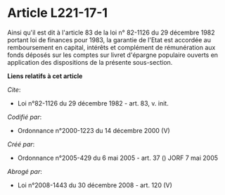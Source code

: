 # Article L221-17-1

Ainsi qu'il est dit à l'article 83 de la loi n° 82-1126 du 29 décembre 1982 portant loi de finances pour 1983, la garantie de
l'Etat est accordée au remboursement en capital, intérêts et complément de rémunération aux fonds déposés sur les comptes sur
livret d'épargne populaire ouverts en application des dispositions de la présente sous-section.

**Liens relatifs à cet article**

_Cite_:

  - Loi n°82-1126 du 29 décembre 1982 - art. 83, v. init.

_Codifié par_:

  - Ordonnance n°2000-1223 du 14 décembre 2000 (V)

_Créé par_:

  - Ordonnance n°2005-429 du 6 mai 2005 - art. 37 () JORF 7 mai 2005

_Abrogé par_:

  - Loi n°2008-1443 du 30 décembre 2008 - art. 120 (V)
